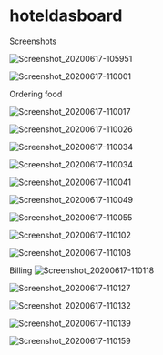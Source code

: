 # hoteldasboard
Screenshots

![Screenshot_20200617-105951](https://user-images.githubusercontent.com/13378434/84859463-ddb7b100-b08a-11ea-8601-82ba87a2ff52.png)

![Screenshot_20200617-110001](https://user-images.githubusercontent.com/13378434/84859503-ef995400-b08a-11ea-8bc8-e5c77429cb34.png)

Ordering food

![Screenshot_20200617-110017](https://user-images.githubusercontent.com/13378434/84859530-fcb64300-b08a-11ea-87f2-73e1e1b78dfa.png)

![Screenshot_20200617-110026](https://user-images.githubusercontent.com/13378434/84859557-08096e80-b08b-11ea-9ad4-3ca0345a490d.png)

![Screenshot_20200617-110034](https://user-images.githubusercontent.com/13378434/84859564-0a6bc880-b08b-11ea-87f9-68d8dfaf7cce.png)

![Screenshot_20200617-110034](https://user-images.githubusercontent.com/13378434/84859576-122b6d00-b08b-11ea-97f4-558522e26e90.png)

![Screenshot_20200617-110041](https://user-images.githubusercontent.com/13378434/84859582-15265d80-b08b-11ea-8c65-c3229baae630.png)

![Screenshot_20200617-110049](https://user-images.githubusercontent.com/13378434/84859588-18214e00-b08b-11ea-87a3-d6ef152c8800.png)

![Screenshot_20200617-110055](https://user-images.githubusercontent.com/13378434/84859608-1eafc580-b08b-11ea-8ead-33b617ef8eab.png)

![Screenshot_20200617-110102](https://user-images.githubusercontent.com/13378434/84859624-28d1c400-b08b-11ea-83c8-dcfbe37803ca.png)

![Screenshot_20200617-110108](https://user-images.githubusercontent.com/13378434/84859631-2b341e00-b08b-11ea-81b4-84812b2cda08.png)

Billing
![Screenshot_20200617-110118](https://user-images.githubusercontent.com/13378434/84859679-46069280-b08b-11ea-85cd-8f365c4f8e69.png)

![Screenshot_20200617-110127](https://user-images.githubusercontent.com/13378434/84859718-5454ae80-b08b-11ea-8b95-fb66a79d965f.png)

![Screenshot_20200617-110132](https://user-images.githubusercontent.com/13378434/84859731-5a4a8f80-b08b-11ea-94ea-259580ba3860.png)

![Screenshot_20200617-110139](https://user-images.githubusercontent.com/13378434/84859733-5cace980-b08b-11ea-859c-b3867a47eabe.png)

![Screenshot_20200617-110159](https://user-images.githubusercontent.com/13378434/84859737-5dde1680-b08b-11ea-8e32-584374058db4.png)
